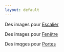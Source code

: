 ```yaml
---
layout: default
---
```


Des images pour [Escalier](escalier)

Des images pour [Fenêtre](fenetre)

Des imqges pour [Portes](portes)

